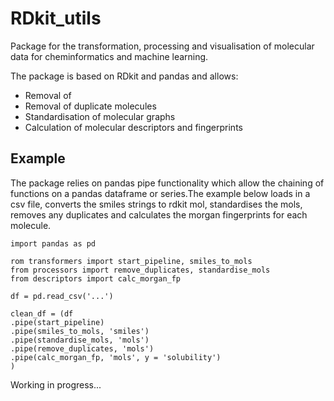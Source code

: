 # RDkit_utils

Package for the transformation, processing and visualisation of molecular data for cheminformatics and machine learning. 

The package is based on RDkit and pandas and allows:

- Removal of 
- Removal of duplicate molecules
- Standardisation of molecular graphs
- Calculation of molecular descriptors and fingerprints


## Example
The package relies on pandas pipe functionality which allow the chaining of functions on a pandas dataframe or series.The 
example below loads in a csv file, converts the smiles strings to rdkit mol, standardises the mols, removes any duplicates
and calculates the morgan fingerprints for each molecule.  

```python3
import pandas as pd

rom transformers import start_pipeline, smiles_to_mols
from processors import remove_duplicates, standardise_mols
from descriptors import calc_morgan_fp

df = pd.read_csv('...')

clean_df = (df
.pipe(start_pipeline)
.pipe(smiles_to_mols, 'smiles')
.pipe(standardise_mols, 'mols')
.pipe(remove_duplicates, 'mols')
.pipe(calc_morgan_fp, 'mols', y = 'solubility')
)

```

Working in progress...
